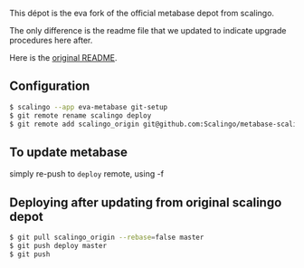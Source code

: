 This dépot is the eva fork of the official metabase depot from scalingo.

The only difference is the readme file that we updated to indicate upgrade
procedures here after.

Here is the [original README](original_readme.md).

## Configuration
```bash
$ scalingo --app eva-metabase git-setup
$ git remote rename scalingo deploy
$ git remote add scalingo_origin git@github.com:Scalingo/metabase-scalingo.git
```

## To update metabase

simply re-push to `deploy` remote, using -f

## Deploying after updating from original scalingo depot

```bash
$ git pull scalingo_origin --rebase=false master
$ git push deploy master
$ git push
```
